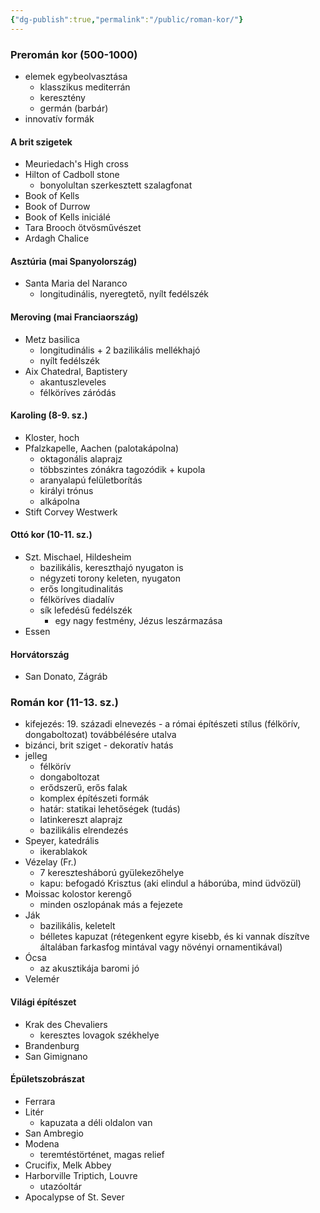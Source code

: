 ```yaml
---
{"dg-publish":true,"permalink":"/public/roman-kor/"}
---
```


### Preromán kor (500-1000)
- elemek egybeolvasztása
	- klasszikus mediterrán
	- keresztény
	- germán (barbár)
- innovatív formák
#### A brit szigetek
- Meuriedach's High cross
- Hilton of Cadboll stone
	- bonyolultan szerkesztett szalagfonat
- Book of Kells
- Book of Durrow
- Book of Kells iniciálé
- Tara Brooch ötvösművészet
- Ardagh Chalice
#### Asztúria (mai Spanyolország)
- Santa Maria del Naranco
	- longitudinális, nyeregtető, nyílt fedélszék
#### Meroving (mai Franciaország)
- Metz basilica
	- longitudinális + 2 bazilikális mellékhajó
	- nyílt fedélszék
- Aix Chatedral, Baptistery
	- akantuszleveles
	- félköríves záródás
#### Karoling (8-9. sz.)
- Kloster, hoch
- Pfalzkapelle, Aachen (palotakápolna)
	- oktagonális alaprajz
	- többszintes zónákra tagozódik + kupola
	- aranyalapú felületborítás
	- királyi trónus
	- alkápolna
- Stift Corvey Westwerk
#### Ottó kor (10-11. sz.)
- Szt. Mischael, Hildesheim
	- bazilikális, kereszthajó nyugaton is
	- négyzeti torony keleten, nyugaton
	- erős longitudinalitás
	- félköríves diadalív
	- sík lefedésű fedélszék
		- egy nagy festmény, Jézus leszármazása
- Essen
#### Horvátország
- San Donato, Zágráb
### Román kor (11-13. sz.)
- kifejezés: 19. századi elnevezés - a római építészeti stílus (félkörív, dongaboltozat) továbbélésére utalva
- bizánci, brit sziget - dekoratív hatás
- jelleg
	- félkörív
	- dongaboltozat
	- erődszerű, erős falak
	- komplex építészeti formák
	- határ: statikai lehetőségek (tudás)
	- latinkereszt alaprajz
	- bazilikális elrendezés
- Speyer, katedrális
	- ikerablakok
- Vézelay (Fr.)
	- 7 keresztesháború gyülekezőhelye
	- kapu: befogadó Krisztus (aki elindul a háborúba, mind üdvözül)
- Moissac kolostor kerengő
	- minden oszlopának más a fejezete
- Ják
	- bazilikális, keletelt
	- bélletes kapuzat (rétegenkent egyre kisebb, és ki vannak díszítve általában farkasfog mintával vagy növényi ornamentikával)
- Ócsa
	- az akusztikája baromi jó
- Velemér
#### Világi építészet
- Krak des Chevaliers
	- keresztes lovagok székhelye
- Brandenburg
- San Gimignano
#### Épületszobrászat
- Ferrara
- Litér
	- kapuzata a déli oldalon van
- San Ambregio
- Modena
	- teremtéstörténet, magas relief
- Crucifix, Melk Abbey
- Harborville Triptich, Louvre
	- utazóoltár
- Apocalypse of St. Sever